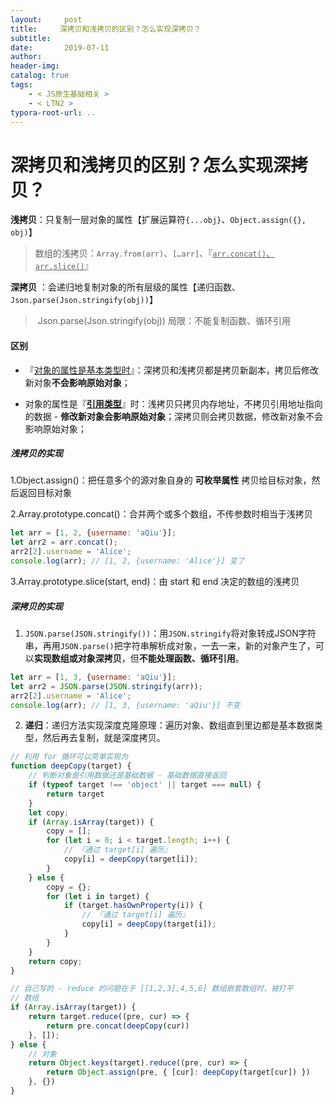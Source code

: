 ```yaml
---
layout:     post
title:     深拷贝和浅拷贝的区别？怎么实现深拷贝？
subtitle:  
date:       2019-07-11
author:     
header-img: 
catalog: true
tags:
    - < JS原生基础相关 >
    - < LTN2 >
typora-root-url: ..
---
```




# 深拷贝和浅拷贝的区别？怎么实现深拷贝？

**浅拷贝**：只复制一层对象的属性【扩展运算符`{...obj}`、`Object.assign({}, obj)`】

>​	数组的浅拷贝：`Array.from(arr)`、`[…arr]`、『<u>`arr.concat()`、`arr.slice()`</u>』

**深拷贝** ：会递归地复制对象的所有层级的属性【递归函数、`Json.parse(Json.stringify(obj))`】

> ​	Json.parse(Json.stringify(obj)) 局限：不能复制函数、循环引用

#### 区别

- 『<u>对象的属性是基本类型时</u>』：深拷贝和浅拷贝都是拷贝新副本，拷贝后修改新对象**不会影响原始对象**；

- 对象的属性是『<u>**引用类型**</u>』时：浅拷贝只拷贝内存地址，不拷贝引用地址指向的数据 - **修改新对象会影响原始对象**；深拷贝则会拷贝数据，修改新对象不会影响原始对象；



##### 浅拷贝的实现

1.Object.assign()：把任意多个的源对象自身的 **可枚举属性** 拷贝给目标对象，然后返回目标对象

2.Array.prototype.concat()：合并两个或多个数组，不传参数时相当于浅拷贝

```javascript
let arr = [1, 2, {username: 'aQiu'}];
let arr2 = arr.concat();   
arr2[2].username = 'Alice';
console.log(arr); // [1, 2, {username: 'Alice'}] 变了
```

3.Array.prototype.slice(start, end)：由 start 和 end 决定的数组的浅拷贝



##### 深拷贝的实现

1. `JSON.parse(JSON.stringify())`：用`JSON.stringify`将对象转成JSON字符串，再用`JSON.parse()`把字符串解析成对象，一去一来，新的对象产生了，可以**实现数组或对象深拷贝**，但**不能处理函数、循环引用**。

```javascript
let arr = [1, 3, {username: 'aQiu'}];
let arr2 = JSON.parse(JSON.stringify(arr));
arr2[2].username = 'Alice'; 
console.log(arr); // [1, 3, {username: 'aQiu'}] 不变
```

2. **递归**：递归方法实现深度克隆原理：遍历对象、数组直到里边都是基本数据类型，然后再去复制，就是深度拷贝。

```javascript
// 利用 for 循环可以简单实现为
function deepCopy(target) {
    // 判断对象是引用数据还是基础数据 - 基础数据直接返回
    if (typeof target !== 'object' || target === null) {
        return target
    }
    let copy;
    if (Array.isArray(target)) {
        copy = [];
        for (let i = 0; i < target.length; i++) {
            // 『通过 target[i] 遍历』
            copy[i] = deepCopy(target[i]);
        }
    } else {
        copy = {};
        for (let i in target) {
            if (target.hasOwnProperty(i)) {
                // 『通过 target[i] 遍历』
                copy[i] = deepCopy(target[i]);
            }
        }
    }
    return copy;
}
```

````js
// 自己写的 - reduce 的问题在于 [[1,2,3],4,5,6] 数组嵌套数组时，被打平
// 数组
if (Array.isArray(target)) {
    return target.reduce((pre, cur) => {
        return pre.concat(deepCopy(cur))
    }, []);
} else {
    // 对象
    return Object.keys(target).reduce((pre, cur) => { 
        return Object.assign(pre, { [cur]: deepCopy(target[cur]) }) 
    }, {})
}
````



